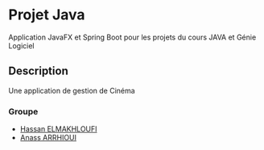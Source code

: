 # Projet Java

Application JavaFX et Spring Boot pour les projets du cours JAVA et Génie Logiciel 

## Description

Une application de gestion de Cinéma

### Groupe

* [Hassan ELMAKHLOUFI](https:/https://github.com/Hassan-ELMAKHLOUFI)
* [Anass ARRHIOUI](https://github.com/anassarrhioui)
